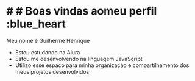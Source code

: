 # # # Boas vindas aomeu perfil :blue_heart 
Meu nome é Guilherme Henrique
- Estou estudando na Alura
- Estou me desenvolvendo na linguagem JavaScript
- Utilizo esse espaço para minha organização e
compartilhamento dos meus projetos desenvolvidos
